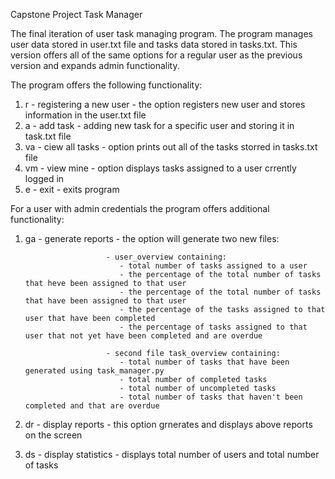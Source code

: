 Capstone Project Task Manager 

The final iteration of user task managing program.
The program manages user data stored in user.txt file and tasks data stored in tasks.txt.
This version offers all of the same options for a regular user as the previous version
and expands admin functionality.

The program offers the following functionality:

1. r - registering a new user - the option registers new user and stores information in the user.txt file
2. a - add task - adding new task for a specific user and storing it in task.txt file
3. va - ciew all tasks - option prints out all of the tasks storred in tasks.txt file 
4. vm - view mine - option displays tasks assigned to a user crrently logged in 
5. e - exit - exits program

For a user with admin credentials the program offers additional functionality:
1. ga - generate reports - the option will generate two new files: 

                         - user_overview containing:
                            - total number of tasks assigned to a user
                            - the percentage of the total number of tasks that heve been assigned to that user
                            - the percentage of the total number of tasks that have been assigned to that user
                            - the percentage of the tasks assigned to that user that have been completed
                            - the percentage of tasks assigned to that user that not yet have been completed and are overdue
                            
                         - second file task_overview containing:
                            - total number of tasks that have been generated using task_manager.py
                            - total number of completed tasks
                            - total number of uncompleted tasks
                            - total number of tasks that haven't been completed and that are overdue
2. dr - display reports - this option grnerates and displays above reports on the screen
3. ds - display statistics - displays total number of users and total number of tasks 
